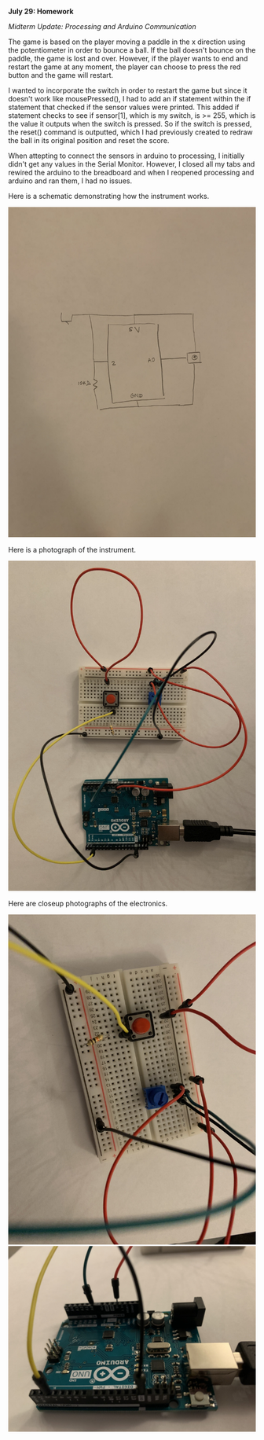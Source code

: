**July 29: Homework**

*Midterm Update: Processing and Arduino Communication*


The game is based on the player moving a paddle in the x direction using the potentiometer in order to bounce a ball. If the ball doesn't bounce on the paddle, the game is lost and over. However, if the player wants to end and restart the game at any moment, the player can choose to press the red button and the game will restart.


I wanted to incorporate the switch in order to restart the game but since it doesn't work like mousePressed(), I had to add an if statement within the if statement that checked if the sensor values were printed. This added if statement checks to see if sensor[1], which is my switch, is >= 255, which is the value it outputs when the switch is pressed. So if the switch is pressed, the reset() command is outputted, which I had previously created to redraw the ball in its original position and reset the score.

When attepting to connect the sensors in arduino to processing, I initially didn't get any values in the Serial Monitor. However, I closed all my tabs and rewired the arduino to the breadboard and when I reopened processing and arduino and ran them, I had no issues.

Here is a schematic demonstrating how the instrument works.

![](Schematic3.jpg)

Here is a photograph of the instrument.

![](Circuit3.jpg)

Here are closeup photographs of the electronics.

![](Detail3.jpg)
![](Detail4.jpg)
